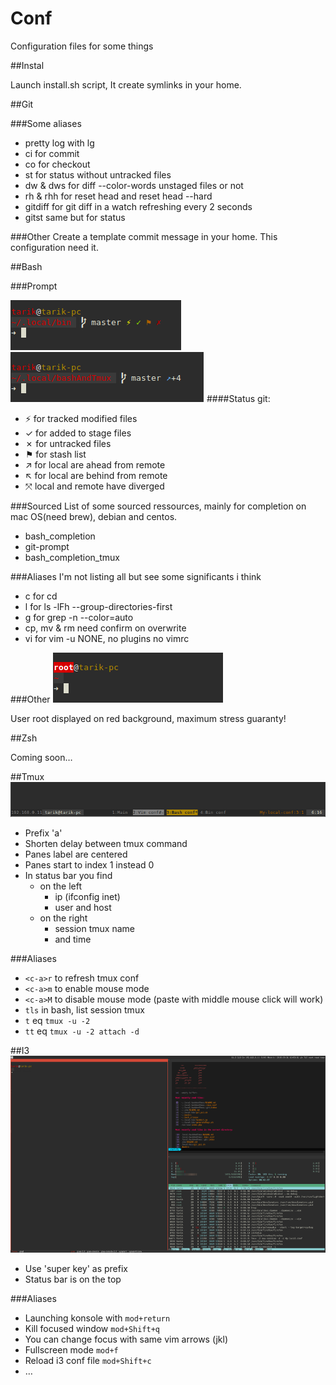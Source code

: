 # Conf

Configuration files for some things

##Instal

Launch install.sh script,
It create symlinks in your home.

##Git

###Some aliases
* pretty log with lg
* ci for commit
* co for checkout
* st for status without untracked files
* dw & dws for diff --color-words unstaged files or not
* rh & rhh for reset head and reset head --hard
* gitdiff for git diff in a watch refreshing every 2 seconds
* gitst same but for status

###Other
Create a template commit message in your home.
This configuration need it.

##Bash

###Prompt

![Screenshot](screenshot-prompt1-git-status.png)
![Screenshot](screenshot-prompt2-git-remote.png)
####Status git:
* ⚡ for tracked modified files
* ✓ for added to stage files
* ✗ for untracked files
* ⚑ for stash list
* ↗ for local are ahead from remote
* ↖ for local are behind from remote
* ⤧ local and remote have diverged

###Sourced
List of some sourced ressources, mainly for completion on mac OS(need brew), debian and centos.
* bash_completion
* git-prompt
* bash_completion_tmux

###Aliases
I'm not listing all but see some significants i think
* c for cd
* l for ls -lFh --group-directories-first
* g for grep -n --color=auto
* cp, mv & rm need confirm on overwrite
* vi for vim -u NONE, no plugins no vimrc

###Other
![Screenshot](screenshot-prompt3-root.png)

User root displayed on red background, maximum stress guaranty!

##Zsh

Coming soon…

##Tmux
![Screenshot](screenshot-tmux.png)

* Prefix 'a'
* Shorten delay between tmux command
* Panes label are centered
* Panes start to index 1 instead 0
* In status bar you find
    * on the left
        * ip (ifconfig inet)
        * user and host
    * on the right
        * session tmux name
        * and time

###Aliases
* `<c-a>r` to refresh tmux conf
* `<c-a>m` to enable mouse mode
* `<c-a>M` to disable mouse mode (paste with middle mouse click will work)
* `tls` in bash, list session tmux
* `t` eq `tmux -u -2`
* `tt` eq `tmux -u -2 attach -d`

##I3
![Screenshot](screenshot-i3.png)

* Use 'super key' as prefix
* Status bar is on the top

###Aliases
* Launching konsole with `mod+return`
* Kill focused window `mod+Shift+q`
* You can change focus with same vim arrows (jkl)
* Fullscreen mode `mod+f`
* Reload i3 conf file `mod+Shift+c`
* …
